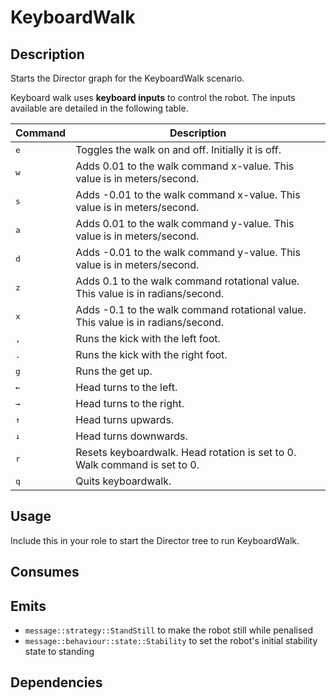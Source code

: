 # KeyboardWalk

## Description

Starts the Director graph for the KeyboardWalk scenario.

Keyboard walk uses **keyboard inputs** to control the robot. The inputs available are detailed in the following table.

| Command      | Description                                                                      |
| ------------ | -------------------------------------------------------------------------------- |
| <kbd>e</kbd> | Toggles the walk on and off. Initially it is off.                                |
| <kbd>w</kbd> | Adds 0.01 to the walk command x-value. This value is in meters/second.           |
| <kbd>s</kbd> | Adds -0.01 to the walk command x-value. This value is in meters/second.          |
| <kbd>a</kbd> | Adds 0.01 to the walk command y-value. This value is in meters/second.           |
| <kbd>d</kbd> | Adds -0.01 to the walk command y-value. This value is in meters/second.          |
| <kbd>z</kbd> | Adds 0.1 to the walk command rotational value. This value is in radians/second.  |
| <kbd>x</kbd> | Adds -0.1 to the walk command rotational value. This value is in radians/second. |
| <kbd>,</kbd> | Runs the kick with the left foot.                                                |
| <kbd>.</kbd> | Runs the kick with the right foot.                                               |
| <kbd>g</kbd> | Runs the get up.                                                                 |
| <kbd>←</kbd> | Head turns to the left.                                                          |
| <kbd>→</kbd> | Head turns to the right.                                                         |
| <kbd>↑</kbd> | Head turns upwards.                                                              |
| <kbd>↓</kbd> | Head turns downwards.                                                            |
| <kbd>r</kbd> | Resets keyboardwalk. Head rotation is set to 0. Walk command is set to 0.        |
| <kbd>q</kbd> | Quits keyboardwalk.                                                              |

## Usage

Include this in your role to start the Director tree to run KeyboardWalk.

## Consumes

## Emits

- `message::strategy::StandStill` to make the robot still while penalised
- `message::behaviour::state::Stability` to set the robot's initial stability state to standing

## Dependencies
